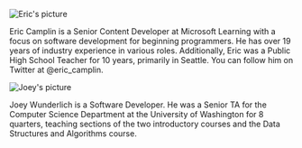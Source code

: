 ![Eric's picture](/static/courses/csintro/about/eric.png)

Eric Camplin is a Senior Content Developer at Microsoft Learning with a focus on software development for beginning programmers. He has over 19 years of industry experience in various roles. Additionally, Eric was a Public High School Teacher for 10 years, primarily in Seattle. You can follow him on Twitter at @eric_camplin.

![Joey's picture](/static/courses/csintro/about/joey.png)

Joey Wunderlich is a Software Developer. He was a Senior TA for the Computer Science Department at the University of Washington for 8 quarters, teaching sections of the two introductory courses and the Data Structures and Algorithms course.